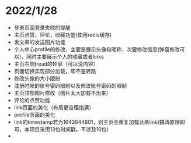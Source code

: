 # 2022/1/28

- 登录页面登录失败的提醒
- 主页点赞，评论，收藏功能(使用redis缓存)
- 发文章的发送图片功能
- 个人中心profile的修改，主要是展示头像和昵称，次要修改信息(弹窗修改可以)，同时主要展示个人的收藏或者links
- 主页右侧tread的轮廓（可以没内容）
- 页面切换实现部分加载，即不是转跳
- 修改头像的大小限制
- 注册时候的账号密码限制以及修改账号密码的限制
- 主页顶部图片修改（图片太大加载不出来）
- 评论的点赞功能
- link页面的美化（布局更合理饱满）
- profile页面的美化
- link的timestamp若为1643644801，则主页会重复加载此条link(搞清原理即可，本项目采用13位时间戳，不涉及10位)
- 
